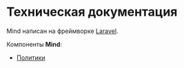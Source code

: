 # Техническая документация

Mind написан на фреймворке [Laravel][laravel].

Компоненты **Mind**:

- [Политики](policies/index.md)

[laravel]: https://laravel.com

